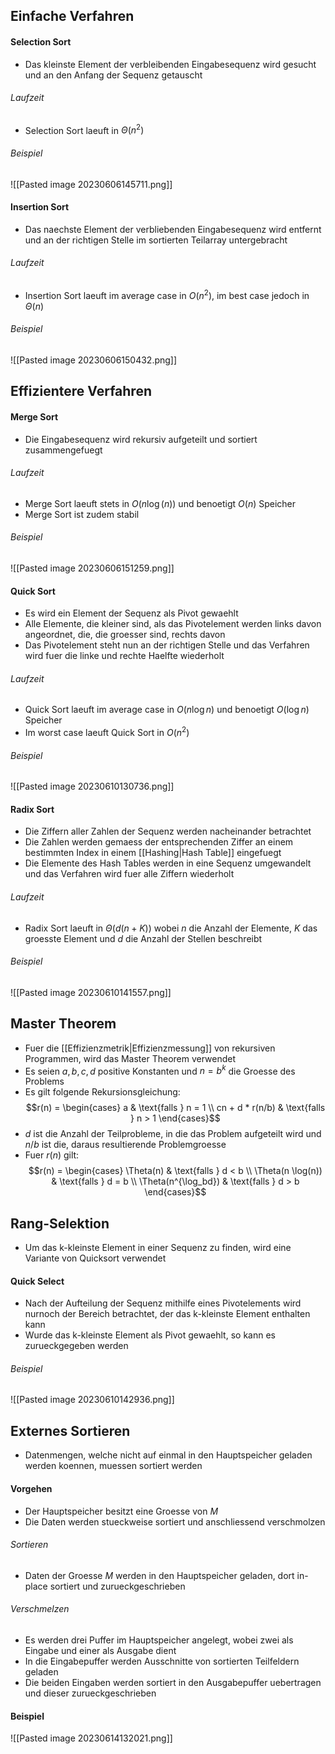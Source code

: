 ## Einfache Verfahren
#### Selection Sort
- Das kleinste Element der verbleibenden Eingabesequenz wird gesucht und an den Anfang der Sequenz getauscht
###### Laufzeit
- Selection Sort laeuft in $\Theta(n^2)$
###### Beispiel
![[Pasted image 20230606145711.png]]
#### Insertion Sort
- Das naechste Element der verbliebenden Eingabesequenz wird entfernt und an der richtigen Stelle im sortierten Teilarray untergebracht
###### Laufzeit
- Insertion Sort laeuft im average case in $O(n^2)$, im best case jedoch in $\Theta(n)$
###### Beispiel
![[Pasted image 20230606150432.png]]
## Effizientere Verfahren
#### Merge Sort
- Die Eingabesequenz wird rekursiv aufgeteilt und sortiert zusammengefuegt
###### Laufzeit
- Merge Sort laeuft stets in $O(n\log(n))$ und benoetigt $O(n)$ Speicher
- Merge Sort ist zudem stabil
###### Beispiel
![[Pasted image 20230606151259.png]]
#### Quick Sort
- Es wird ein Element der Sequenz als Pivot gewaehlt
- Alle Elemente, die kleiner sind, als das Pivotelement werden links davon angeordnet, die, die groesser sind, rechts davon
- Das Pivotelement steht nun an der richtigen Stelle und das Verfahren wird fuer die linke und rechte Haelfte wiederholt
###### Laufzeit
- Quick Sort laeuft im average case in $O(n \log n)$ und benoetigt $O(\log n)$ Speicher
- Im worst case laeuft Quick Sort in $O(n^2)$
###### Beispiel
![[Pasted image 20230610130736.png]]
#### Radix Sort
- Die Ziffern aller Zahlen der Sequenz werden nacheinander betrachtet
- Die Zahlen werden gemaess der entsprechenden Ziffer an einem bestimmten Index in einem [[Hashing|Hash Table]] eingefuegt
- Die Elemente des Hash Tables werden in eine Sequenz umgewandelt und das Verfahren wird fuer alle Ziffern wiederholt
###### Laufzeit
- Radix Sort laeuft in $\Theta(d(n + K))$ wobei $n$ die Anzahl der Elemente, $K$ das groesste Element und $d$ die Anzahl der Stellen beschreibt
###### Beispiel
![[Pasted image 20230610141557.png]]
## Master Theorem
- Fuer die [[Effizienzmetrik|Effizienzmessung]] von rekursiven Programmen, wird das Master Theorem verwendet
- Es seien $a, b, c, d$ positive Konstanten und $n = b^k$ die Groesse des Problems
- Es gilt folgende Rekursionsgleichung:
$$r(n) = \begin{cases}
a & \text{falls } n = 1 \\
cn + d * r(n/b) & \text{falls } n > 1
\end{cases}$$
- $d$ ist die Anzahl der Teilprobleme, in die das Problem aufgeteilt wird und $n/b$ ist die, daraus resultierende Problemgroesse
- Fuer $r(n)$ gilt:
$$r(n) = \begin{cases}
\Theta(n) & \text{falls } d < b \\
\Theta(n \log(n)) & \text{falls } d = b \\
\Theta(n^{\log_bd}) & \text{falls } d > b
\end{cases}$$
## Rang-Selektion
- Um das k-kleinste Element in einer Sequenz zu finden, wird eine Variante von Quicksort verwendet
#### Quick Select
- Nach der Aufteilung der Sequenz mithilfe eines Pivotelements wird nurnoch der Bereich betrachtet, der das k-kleinste Element enthalten kann
- Wurde das k-kleinste Element als Pivot gewaehlt, so kann es zurueckgegeben werden
###### Beispiel
![[Pasted image 20230610142936.png]]
## Externes Sortieren
- Datenmengen, welche nicht auf einmal in den Hauptspeicher geladen werden koennen, muessen sortiert werden
#### Vorgehen
- Der Hauptspeicher besitzt eine Groesse von $M$
- Die Daten werden stueckweise sortiert und anschliessend verschmolzen
###### Sortieren
- Daten der Groesse $M$ werden in den Hauptspeicher geladen, dort in-place sortiert und zurueckgeschrieben
###### Verschmelzen
- Es werden drei Puffer im Hauptspeicher angelegt, wobei zwei als Eingabe und einer als Ausgabe dient
- In die Eingabepuffer werden Ausschnitte von sortierten Teilfeldern geladen
- Die beiden Eingaben werden sortiert in den Ausgabepuffer uebertragen und dieser zurueckgeschrieben
#### Beispiel
![[Pasted image 20230614132021.png]]